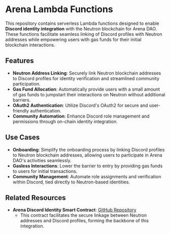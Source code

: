 # Arena Lambda Functions

This repository contains serverless Lambda functions designed to enable **Discord identity integration** with the Neutron blockchain for Arena DAO. These functions facilitate seamless linking of Discord profiles with Neutron addresses while empowering users with gas funds for their initial blockchain interactions.

## Features

- **Neutron Address Linking**: Securely link Neutron blockchain addresses to Discord profiles for identity verification and streamlined community participation.
- **Gas Fund Allocation**: Automatically provide users with a small amount of gas funds to jumpstart their interactions on Neutron without additional barriers.
- **OAuth2 Authentication**: Utilize Discord's OAuth2 for secure and user-friendly authentication.
- **Community Automation**: Enhance Discord role management and permissions through on-chain identity integration.

## Use Cases

- **Onboarding**: Simplify the onboarding process by linking Discord profiles to Neutron blockchain addresses, allowing users to participate in Arena DAO's activities seamlessly.
- **Gasless Interactions**: Lower the barrier to entry by providing gas funds to users for initial transactions.
- **Community Management**: Automate role assignments and verification within Discord, tied directly to Neutron-based identities.

## Related Resources

- **Arena Discord Identity Smart Contract**: 
  [GitHub Repository](https://github.com/Arena-DAO/arena-smart-contracts/tree/development/contracts/arena-discord-identity)
  - This contract facilitates the secure linkage between Neutron addresses and Discord profiles, forming the backbone of this integration.
